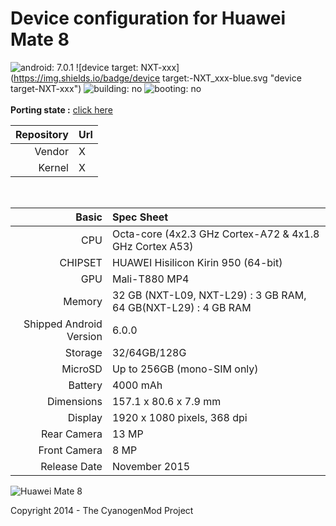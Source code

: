 Device configuration for Huawei Mate 8
=====================================
![android: 7.0.1](https://img.shields.io/badge/android:-7.1.x-blue.svg "booting-no")
![device target: NXT-xxx](https://img.shields.io/badge/device target:-NXT_xxx-blue.svg "device target-NXT-xxx")
![building: no](https://img.shields.io/badge/building:-no-red.svg "building-no")
![booting: no](https://img.shields.io/badge/booting:-no-red.svg "booting-no")
<br/><br/>
**Porting state :** [click here](https://github.com/PaulFasola/android_device_huawei_next/projects/2)


Repository  | Url
-----------:|:-------------------------
Vendor      | X
Kernel      | X  
<br />

Basic   | Spec Sheet
-------:|:-------------------------
CPU     | Octa-core (4x2.3 GHz Cortex-A72 & 4x1.8 GHz Cortex A53)
CHIPSET | HUAWEI Hisilicon Kirin 950 (64-bit)
GPU     | Mali-T880 MP4
Memory  | 32 GB (NXT-L09, NXT-L29) : 3 GB RAM, 64 GB(NXT-L29) : 4 GB RAM
Shipped Android Version | 6.0.0
Storage | 32/64GB/128G
MicroSD | Up to 256GB (mono-SIM only)
Battery | 4000 mAh
Dimensions | 157.1 x 80.6 x 7.9 mm
Display | 1920 x 1080 pixels, 368 dpi
Rear Camera  | 13 MP
Front Camera | 8 MP
Release Date | November 2015


![Huawei Mate 8](http://files.paulfasola.fr/CyanogenMod/Huawei-Mate-8.jpg "Huawei Mate 8")

Copyright 2014 - The CyanogenMod Project
